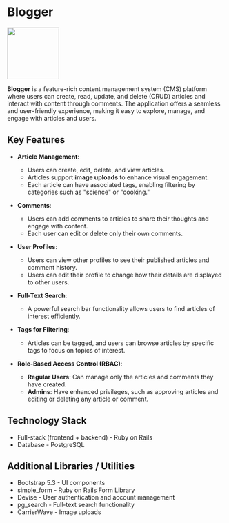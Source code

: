 # Blogger
<img src="https://github.com/user-attachments/assets/399416eb-0c5c-4894-947d-14c916d7264e" width="120">

**Blogger** is a feature-rich content management system (CMS) platform where users can create, read, update, and delete (CRUD) articles and interact with content through comments. The application offers a seamless and user-friendly experience, making it easy to explore, manage, and engage with articles and users.

## Key Features

- **Article Management**: 
  - Users can create, edit, delete, and view articles.
  - Articles support **image uploads** to enhance visual engagement.
  - Each article can have associated tags, enabling filtering by categories such as "science" or "cooking."
  
- **Comments**: 
  - Users can add comments to articles to share their thoughts and engage with content.
  - Each user can edit or delete only their own comments.
  
- **User Profiles**: 
  - Users can view other profiles to see their published articles and comment history.
  - Users can edit their profile to change how their details are displayed to other users.

- **Full-Text Search**: 
  - A powerful search bar functionality allows users to find articles of interest efficiently.

- **Tags for Filtering**: 
  - Articles can be tagged, and users can browse articles by specific tags to focus on topics of interest.

- **Role-Based Access Control (RBAC)**:
  - **Regular Users**: Can manage only the articles and comments they have created.
  - **Admins**: Have enhanced privileges, such as approving articles and editing or deleting any article or comment.

## Technology Stack
- Full-stack (frontend + backend) - Ruby on Rails
- Database - PostgreSQL

## Additional Libraries / Utilities
- Bootstrap 5.3 - UI components
- simple_form - Ruby on Rails Form Library
- Devise - User authentication and account management
- pg_search - Full-text search functionality
- CarrierWave - Image uploads
